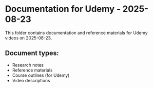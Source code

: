 # Documentation for Udemy - 2025-08-23

This folder contains documentation and reference materials for Udemy videos on 2025-08-23.

## Document types:
- Research notes
- Reference materials
- Course outlines (for Udemy)
- Video descriptions
